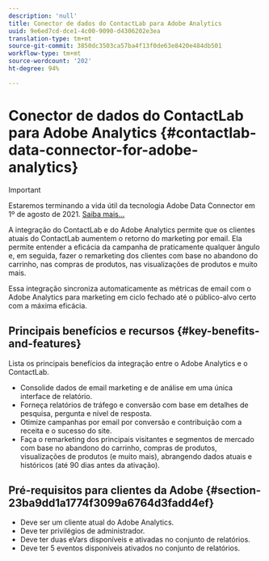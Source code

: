 ```yaml
---
description: 'null'
title: Conector de dados do ContactLab para Adobe Analytics
uuid: 9e6ed7cd-dce1-4c00-9090-d4306202e3ea
translation-type: tm+mt
source-git-commit: 3850dc3503ca57ba4f13f0de63e8420e484db501
workflow-type: tm+mt
source-wordcount: '202'
ht-degree: 94%

---
```



# Conector de dados do ContactLab para Adobe Analytics {#contactlab-data-connector-for-adobe-analytics}

>[!IMPORTANT]
>
>Estaremos terminando a vida útil da tecnologia Adobe Data Connector em 1º de agosto de 2021. [Saiba mais...](/help/import/data-connectors/data-connectors-eol.md)

A integração do ContactLab e do Adobe Analytics permite que os clientes atuais do ContactLab aumentem o retorno do marketing por email. Ela permite entender a eficácia da campanha de praticamente qualquer ângulo e, em seguida, fazer o remarketing dos clientes com base no abandono do carrinho, nas compras de produtos, nas visualizações de produtos e muito mais.

Essa integração sincroniza automaticamente as métricas de email com o Adobe Analytics para marketing em ciclo fechado até o público-alvo certo com a máxima eficácia.

## Principais benefícios e recursos {#key-benefits-and-features}

Lista os principais benefícios da integração entre o Adobe Analytics e o ContactLab.

* Consolide dados de email marketing e de análise em uma única interface de relatório.
* Forneça relatórios de tráfego e conversão com base em detalhes de pesquisa, pergunta e nível de resposta.
* Otimize campanhas por email por conversão e contribuição com a receita e o sucesso do site.
* Faça o remarketing dos principais visitantes e segmentos de mercado com base no abandono do carrinho, compras de produtos, visualizações de produtos (e muito mais), abrangendo dados atuais e históricos (até 90 dias antes da ativação).

## Pré-requisitos para clientes da Adobe {#section-23ba9dd1a1774f3099a6764d3fadd4ef}

* Deve ser um cliente atual do Adobe Analytics.
* Deve ter privilégios de administrador.
* Deve ter duas eVars disponíveis e ativadas no conjunto de relatórios.
* Deve ter 5 eventos disponíveis ativados no conjunto de relatórios.
